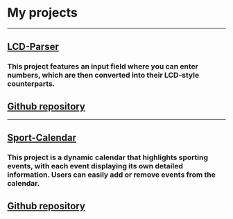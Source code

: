 # My projects

---
## [LCD-Parser](https://szepesibalazs.github.io/lcd-parser/)
### This project features an input field where you can enter numbers, which are then converted into their LCD-style counterparts.

## [Github repository](https://github.com/SzepesiBalazs/numberToLcd)

---

## [Sport-Calendar](https://szepesibalazs.github.io/sport-calendar/)

### This project is a dynamic calendar that highlights sporting events, with each event displaying its own detailed information. Users can easily add or remove events from the calendar.

## [Github repository](https://github.com/SzepesiBalazs/SR-SportCalendar-Exercise)

